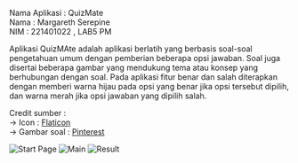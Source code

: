 Nama Aplikasi : QuizMate <br>
Nama : Margareth Serepine<br>
NIM : 221401022 , LAB5 PM <br>

Aplikasi QuizMAte adalah aplikasi berlatih yang berbasis soal-soal pengetahuan umum dengan pemberian beberapa opsi jawaban. Soal juga disertai beberapa gambar yang mendukung tema atau konsep yang berhubungan dengan soal. Pada aplikasi fitur benar dan salah diterapkan dengan memberi warna hijau pada opsi yang benar jika opsi tersebut dipilih, dan warna merah jika opsi jawaban yang dipilih salah. <br>

Credit sumber : <br>
-> Icon : [Flaticon](https://www.flaticon.com/) <br>
-> Gambar soal : [Pinterest](https://id.pinterest.com/) <br>

![Start Page](https://github.com/user-attachments/assets/c54bfc7c-29b7-4840-be3b-db298d3f84c8)
![Main](https://github.com/user-attachments/assets/bb71fe90-40c9-49b0-84b3-6a68de6bf7c6)
![Result](https://github.com/user-attachments/assets/3c0368b9-a83a-4abf-9326-be3a0b34c646)
